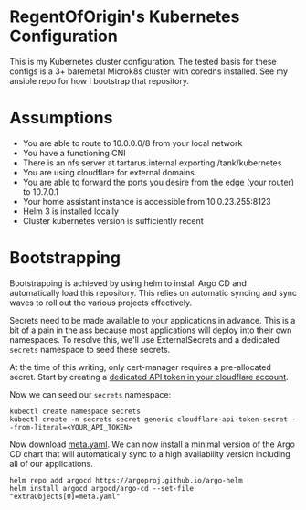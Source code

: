 RegentOfOrigin's Kubernetes Configuration
=========================================

This is my Kubernetes cluster configuration. The tested basis for these
configs is a 3+ baremetal Microk8s cluster with coredns installed. See
my ansible repo for how I bootstrap that repository.

# Assumptions

- You are able to route to 10.0.0.0/8 from your local network
- You have a functioning CNI
- There is an nfs server at tartarus.internal exporting /tank/kubernetes
- You are using cloudflare for external domains
- You are able to forward the ports you desire from the edge (your
  router) to 10.7.0.1
- Your home assistant instance is accessible from 10.0.23.255:8123
- Helm 3 is installed locally
- Cluster kubernetes version is sufficiently recent

# Bootstrapping

Bootstrapping is achieved by using helm to install Argo CD and automatically
load this repository. This relies on automatic syncing and sync waves
to roll out the various projects effectively.

Secrets need to be made available to your applications in advance. This
is a bit of a pain in the ass because most applications will deploy into
their own namespaces. To resolve this, we'll use ExternalSecrets and a
dedicated `secrets` namespace to seed these secrets.

At the time of this writing, only cert-manager requires a pre-allocated 
secret. Start by creating a [dedicated API token in your cloudflare
account](https://cert-manager.io/docs/configuration/acme/dns01/cloudflare/#api-tokens).

Now we can seed our `secrets` namespace:

```shell
kubectl create namespace secrets
kubectl create -n secrets secret generic cloudflare-api-token-secret --from-literal=<YOUR_API_TOKEN>
```

Now download [meta.yaml](argocd/meta.yaml). We can now
install a minimal version of the Argo CD chart that will automatically
sync to a high availability version including all of our applications.

```shell
helm repo add argocd https://argoproj.github.io/argo-helm
helm install argocd argocd/argo-cd --set-file "extraObjects[0]=meta.yaml"
```